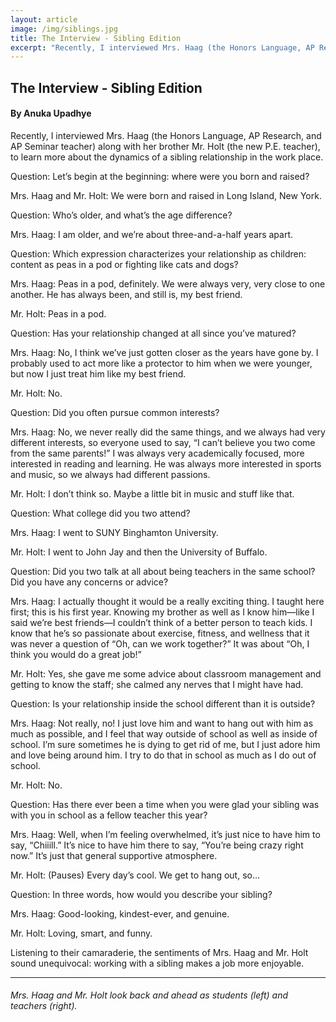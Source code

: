 ```yaml
---
layout: article
image: /img/siblings.jpg
title: The Interview - Sibling Edition
excerpt: "Recently, I interviewed Mrs. Haag (the Honors Language, AP Research, and AP Seminar teacher) along with her brother Mr. Holt (the new P.E. teacher), to learn more about the dynamics of a sibling relationship in the work place."
---
```


<h2>The Interview - Sibling Edition</h2>
<h4>By Anuka Upadhye</h4>

Recently, I interviewed Mrs. Haag (the Honors Language, AP Research, and AP Seminar teacher) along with her brother Mr. Holt (the new P.E. teacher), to learn more about the dynamics of a sibling relationship in the work place. 

Question: Let’s begin at the beginning: where were you born and raised? 

Mrs. Haag and Mr. Holt: We were born and raised in Long Island, New York. 

Question: Who’s older, and what’s the age difference? 

Mrs. Haag: I am older, and we’re about three-and-a-half years apart. 

Question: Which expression characterizes your relationship as children: content as peas in a pod or fighting like cats and dogs? 

Mrs. Haag: Peas in a pod, definitely. We were always very, very close to one another. He has always been, and still is, my best friend.

Mr. Holt: Peas in a pod. 

Question: Has your relationship changed at all since you’ve matured? 

Mrs. Haag: No, I think we’ve just gotten closer as the years have gone by. I probably used to act more like a protector to him when we were younger, but now I just treat him like my best friend. 

Mr. Holt:  No.

Question:  Did you often pursue common interests?

Mrs. Haag: No, we never really did the same things, and we always had very different interests, so everyone used to say, “I can’t believe you two come from the same parents!” I was always very academically focused, more interested in reading and learning. He was always more interested in sports and music, so we always had different passions. 

Mr. Holt: I don’t think so. Maybe a little bit in music and stuff like that. 

Question:  What college did you two attend? 

Mrs. Haag: I went to SUNY Binghamton University. 

Mr. Holt: I went to John Jay and then the University of Buffalo. 

Question: Did you two talk at all about being teachers in the same school? Did you have any concerns or advice?

Mrs. Haag: I actually thought it would be a really exciting thing. I taught here first; this is his first year. Knowing my brother as well as I know him—like I said we’re best friends—I couldn’t think of a better person to teach kids. I know that he’s so passionate about exercise, fitness, and wellness that it was never a question of “Oh, can we work together?” It was about “Oh, I think you would do a great job!”

Mr. Holt: Yes, she gave me some advice about classroom management and getting to know the staff; she calmed any nerves that I might have had. 

Question: Is your relationship inside the school different than it is outside? 

Mrs. Haag: Not really, no! I just love him and want to hang out with him as much as possible, and I feel that way outside of school as well as inside of school. I’m sure sometimes he is dying to get rid of me, but I just adore him and love being around him. I try to do that in school as much as I do out of school. 

Mr. Holt: No.

Question: Has there ever been a time when you were glad your sibling was with you in school as a fellow teacher this year? 

Mrs. Haag: Well, when I’m feeling overwhelmed, it’s just nice to have him to say, “Chiiill.” It’s nice to have him there to say, “You’re being crazy right now.” It’s just that general supportive atmosphere. 

Mr. Holt: (Pauses) Every day’s cool. We get to hang out, so… 

Question: In three words, how would you describe your sibling?

Mrs. Haag: Good-looking, kindest-ever, and genuine. 

Mr. Holt: Loving, smart, and funny.

Listening to their camaraderie, the sentiments of Mrs. Haag and Mr. Holt sound unequivocal: working with a sibling makes a job more enjoyable. 

<hr style="border-color:#7D7D7D;height:0.5px;">

<h6> Mrs. Haag and Mr. Holt look back and ahead as students (left) and teachers (right). </h6>

